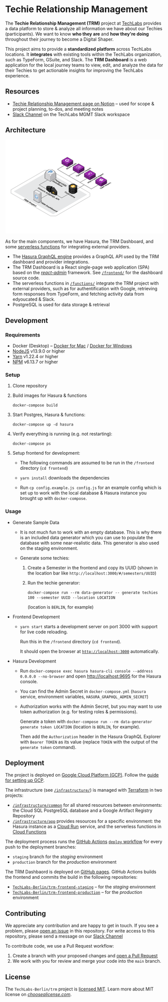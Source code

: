 # Techie Relationship Management

The **Techie Relationship Management (TRM)** project at [TechLabs](https://techlabs.org) provides a data platform to store & analyze all information we have about our Techies (participants). We want to know **who they are** and **how they're doing** throughout their journey to become a Digital Shaper.

This project aims to provide a **standardized platform** across TechLabs locations. It **integrates** with existing tools within the TechLabs organization, such as TypeForm, GSuite, and Slack. The **TRM Dashboard** is a web application for the local journey teams to view, edit, and analyze the data for their Techies to get actionable insights for improving the TechLabs experience.

## Resources

- [Techie Relationship Management page on Notion](https://www.notion.so/techlabs/Techie-Relationship-Management-0b51be902d724043b756e1a32cca24c4) – used for scope & project planning, to-dos, and meeting notes
- [Slack Channel](https://techlabs-mgmt.slack.com/archives/C017RB4P0PL) on the TechLabs MGMT Slack workspace

## Architecture

![TRM project architecture](doc/resources/architecture.svg)

As for the main components, we have Hasura, the TRM Dashboard, and some [serverless functions](https://www.twilio.com/docs/glossary/what-is-serverless-architecture) for integrating external providers.

- The [Hasura GraphQL engine](https://hasura.io/) provides a GraphQL API used by the TRM dashboard and provider integrations.
- The TRM Dashboard is a React single-page web application (SPA) based on the [_react-admin_](https://marmelab.com/react-admin/) framework. See [`/frontend/`](frontend/) for the dashboard source code.
- The serverless functions in [`/functions/`](/functions/) integrate the TRM project with external providers, such as for authentification with Google, retrieving form responses from TypeForm, and fetching activity data from edyoucated & Slack.
- PostgreSQL is used for data storage & retrieval

## Development

### Requirements

- Docker (Desktop) – [Docker for Mac](https://docs.docker.com/docker-for-mac/install/) / [Docker for Windows](https://docs.docker.com/docker-for-windows/install/)
- [NodeJS](https://nodejs.org/en/) v13.9.0 or higher
- [Yarn](https://yarnpkg.com/) v1.22.4 or higher
- [NPM](https://npmjs.com/) v6.13.7 or higher

### Setup

1. Clone repository

1. Build images for Hasura & functions

   ```
   docker-compose build
   ```

1. Start Postgres, Hasura & functions:

   ```
   docker-compose up -d hasura
   ```

1. Verify everything is running (e.g. not restarting):

   ```
   docker-compose ps
   ```

1. Setup frontend for development:

   * The following commands are assumed to be run in the `/frontend` directory (`cd frontend`)

   * `yarn install` downloads the dependencies

   * Run `cp config.example.js config.js` for an example config which is set up to work with the local database &
     Hasura instance you brought up with `docker-compose`.

### Usage

* Generate Sample Data

   * It is not much fun to work with an empty database. This is why there is an included data generator which you can
     use to populate the database with some near-realistic data. This generator is also used on the staging environment.

   * Generate some techies:

     1. Create a Semester in the frontend and copy its UUID (shown in the location bar like `http://localhost:3000/#/semesters/UUID`)

     1. Run the techie generator:

        ```
        docker-compose run --rm data-generator -- generate techies 100 --semester UUID --location LOCATION
        ```

        (location is `BERLIN`, for example)

* Frontend Development

   * `yarn start` starts a development server on port 3000 with support for live code reloading.

     Run this in the `/frontend` directory (`cd frontend`).

     It should open the browser at [`http://localhost:3000`](http://localhost:3000) automatically.

* Hasura Development

  * Run `docker-compose exec hasura hasura-cli console --address 0.0.0.0 --no-browser` and open [http://localhost:9695](http://localhost:9695) for the Hasura console.

  * You can find the Admin Secret in `docker-compose.yml` (`hasura` service, environment variables, `HASURA_GRAPHQL_ADMIN_SECRET`)

  * Authorization works with the Admin Secret, but you may want to use token authorization (e.g. for testing roles & permissions).

    Generate a token with `docker-compose run --rm data-generator generate token LOCATION` (location is `BERLIN`, for example).

    Then add the `Authorization` header in the Hasura GraphQL Explorer with `Bearer TOKEN` as its value (replace `TOKEN` with the output of the `generate token` command).

## Deployment

The project is deployed on [Google Cloud Platform (GCP)](https://cloud.google.com/). Follow the [guide for setting up GCP](/docs/google-cloud-setup.md).

The infrastructure (see [`/infrastructure/`](/infrastructure/)) is managed with [Terraform](https://www.terraform.io/) in two projects:

- [`/infrastructure/common`](/infrastructure/common) for all shared resources between environments: the Cloud SQL PostgreSQL database and a Google Artifact Registry Repository
- [`/infrastructure/app`](/infrastructure/app) provides resources for a specific environment: the Hasura instance as a [Cloud Run](https://cloud.google.com/run) service, and the serverless functions in [Cloud Functions](https://cloud.google.com/functions)

The deployment process runs the [GitHub Actions](https://github.com/features/actions) [`deploy` workflow](/.github/workflows/deploy.yml)  for every push to the deployment branches:

- `staging` branch for the _staging_ environment
- `production` branch for the _production_ environment

The TRM Dashbaord is deployed on [GitHub pages](https://pages.github.com/). GitHub Actions builds the frontend and commits the build in the following repositories:

- [`TechLabs-Berlin/trm-frontend-staging`](github.com/TechLabs-Berlin/trm-frontend-staging) – for the _staging_ environment
- [`TechLabs-Berlin/trm-frontend-production`](github.com/TechLabs-Berlin/trm-frontend-production) – for the _production_ environment

## Contributing

We appreciate any contribution and are happy to get in touch. If you see a problem, please [open an issue](https://github.com/TechLabs-Berlin/trm/issues/new) in this repository. For write access to this repository, please send a message on our [Slack Channel](https://techlabs-mgmt.slack.com/archives/C017RB4P0PL)

To contribute code, we use a Pull Request workflow:

1. Create a branch with your proposed changes and [open a Pull Request](https://github.com/TechLabs-Berlin/trm/compare)
2. We work with you for review and merge your code into the `main` branch.

## License

The `TechLabs-Berlin/trm` project is [licensed MIT](LICENSE.txt). Learn more about MIT license on [_choosealicense.com_](https://choosealicense.com/licenses/mit/).

